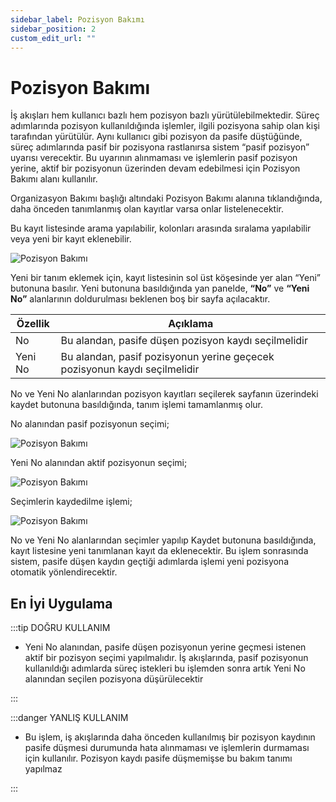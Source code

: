```yaml
---
sidebar_label: Pozisyon Bakımı
sidebar_position: 2
custom_edit_url: ""
---
```


# Pozisyon Bakımı

İş akışları hem kullanıcı bazlı hem pozisyon bazlı yürütülebilmektedir. Süreç adımlarında pozisyon kullanıldığında işlemler, ilgili pozisyona sahip olan kişi tarafından yürütülür. Aynı kullanıcı gibi pozisyon da pasife düştüğünde, süreç adımlarında pasif bir pozisyona rastlanırsa sistem “pasif pozisyon” uyarısı verecektir. Bu uyarının alınmaması ve işlemlerin pasif pozisyon yerine, aktif bir pozisyonun üzerinden devam edebilmesi için Pozisyon Bakımı alanı kullanılır.

Organizasyon Bakımı başlığı altındaki Pozisyon Bakımı alanına tıklandığında, daha önceden tanımlanmış olan kayıtlar varsa onlar listelenecektir.

Bu kayıt listesinde arama yapılabilir, kolonları arasında sıralama yapılabilir veya yeni bir kayıt eklenebilir.

![Pozisyon Bakımı](https://docsbimser.blob.core.windows.net/imagecontainer/auto-uploadbaaf9fde-2687-4be5-ada1-6ab33f907930)

Yeni bir tanım eklemek için, kayıt listesinin sol üst köşesinde yer alan “Yeni” butonuna basılır. Yeni butonuna basıldığında yan panelde, **“No”** ve **“Yeni No”** alanlarının doldurulması beklenen boş bir sayfa açılacaktır.

| **Özellik** 	| **Açıklama** 	|
|---	|---	|
| No 	| Bu alandan, pasife düşen pozisyon kaydı seçilmelidir 	|
| Yeni No 	| Bu alandan, pasif pozisyonun yerine geçecek pozisyonun kaydı seçilmelidir 	|

No ve Yeni No alanlarından pozisyon kayıtları seçilerek sayfanın üzerindeki kaydet butonuna basıldığında, tanım işlemi tamamlanmış olur.

No alanından pasif pozisyonun seçimi;

![Pozisyon Bakımı](https://docsbimser.blob.core.windows.net/imagecontainer/auto-uploadf5f45470-1569-4a05-828a-335db5fb4bef)

Yeni No alanından aktif pozisyonun seçimi;

![Pozisyon Bakımı](https://docsbimser.blob.core.windows.net/imagecontainer/auto-upload6bd3257d-2fa6-49cd-8f55-5f20835aa2bb)

Seçimlerin kaydedilme işlemi;

<div style={{textAlign: 'center'}}>

![Pozisyon Bakımı](https://docsbimser.blob.core.windows.net/imagecontainer/auto-uploade5b9427d-bc72-435c-8698-7a45440748f8)

</div>

No ve Yeni No alanlarından seçimler yapılıp Kaydet butonuna basıldığında, kayıt listesine yeni tanımlanan kayıt da eklenecektir. Bu işlem sonrasında sistem, pasife düşen kaydın geçtiği adımlarda işlemi yeni pozisyona otomatik yönlendirecektir.

## En İyi Uygulama

:::tip DOĞRU KULLANIM

- Yeni No alanından, pasife düşen pozisyonun yerine geçmesi istenen aktif bir pozisyon seçimi yapılmalıdır. İş akışlarında, pasif pozisyonun kullanıldığı adımlarda süreç istekleri bu işlemden sonra artık Yeni No alanından seçilen pozisyona düşürülecektir

:::

:::danger YANLIŞ KULLANIM

- Bu işlem, iş akışlarında daha önceden kullanılmış bir pozisyon kaydının pasife düşmesi durumunda hata alınmaması ve işlemlerin durmaması için kullanılır. Pozisyon kaydı pasife düşmemişse bu bakım tanımı yapılmaz

:::